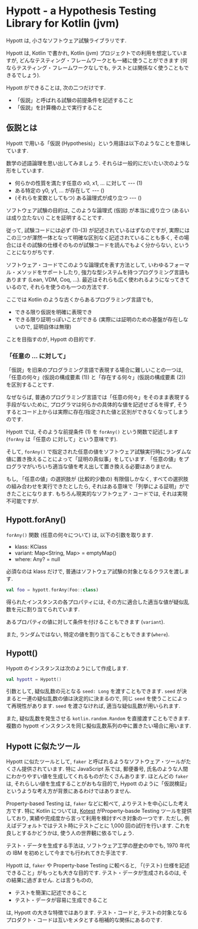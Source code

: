 # Hypott - a Hypothesis Testing Library for Kotlin (jvm)

Hypott は, 小さなソフトウェア試験ライブラリです. 

Hypott は, Kotlin で書かれ, Kotlin (jvm) プロジェクトでの利用を想定していますが, どんなテスティング・フレームワークとも一緒に使うことができます (何ならテスティング・フレームワークなしでも, テストとは関係なく使うこともできるでしょう).

Hypott ができることは, 次の二つだけです.

-   「仮説」と呼ばれる試験の前提条件を記述すること
-   「仮説」を計算機の上で実行すること

## 仮説とは

Hypott で用いる「仮説 (Hypothesis)」という用語は以下のようなことを意味しています.

数学の述語論理を思い出してみましょう. それらは一般的にだいたい次のような形をしています.

-   何らかの性質を満たす任意の x0, x1, ... に対して --- (1)
-   ある特定の y0, y1, ... が存在して --- ()
-   (それらを変数としてもつ) ある論理式が成り立つ --- ()

ソフトウェア試験の目的は, このような論理式 (仮説) が本当に成り立つ (あるいは成り立たない) ことを証明することです.

従って, 試験コードには必ず (1)-(3) が記述されているはずなのですが, 実際にはこの三つが渾然一体となって明確な区別なく記述されていることも多く, その場合にはその試験の仕様そのものが試験コードを読んでもよく分からない, ということになりがちです.

ソフトウェア・コードでこのような論理式を表す方法として, いわゆるフォーマル・メソッドをサポートしたり, 強力な型システムを持つプログラミング言語もあります (Lean, VDM, Coq, ...). 最近はそれらも広く使われるようになってきているので, それらを使うのも一つの方法です.

ここでは Kotlin のような古くからあるプログラミング言語でも,

-   できる限り仮説を明確に表現でき
-   できる限り証明っぽいことができる (実際には証明のための基盤が存在しないので, 証明自体は無理)

ことを目指すのが, Hypott の目的です.

### 「任意の ... に対して」

「仮説」を旧来のプログラミング言語で表現する場合に難しいことの一つは, 「任意の何々」(仮説の構成要素 (1)) と「存在する何々」(仮説の構成要素 (2)) を区別することです.

なぜならば, 普通のプログラミング言語では「任意の何々」をそのまま表現する手段がないために, プログラマは何らかの具体的な値を記述せざるを得ず, そうするとコード上からは実際に存在/指定された値と区別ができなくなってしまうのです.

Hypott では, そのような前提条件 (1) を `forAny()` という関数で記述します (`forAny` は「任意の  に対して」という意味です).

そして, `forAny()` で指定された任意の値をソフトウェア試験実行時にランダムな値に置き換えることによって「証明の真似事」をしています. 「任意の値」をプログラマがいちいち適当な値を考え出して置き換える必要はありません.

もし, 「任意の値」の選択肢が (比較的少数の) 有限個しかなく, すべての選択肢の組み合わせを実行できたとしたら, それはある意味で「列挙による証明」ができたことになります. もちろん現実的なソフトウェア・コードでは, それは実現不可能ですが.

## Hypott.forAny()

`forAny()` 関数 (任意の何々について) は, 以下の引数を取ります.

-   klass: KClass<T>
-   variant: Map<String, Map> = emptyMap()
-   where: Any? = null

必須なのは klass だけで, 普通はソフトウェア試験の対象となるクラスを渡します.

```kotlin
val foo = hypott.forAny(Foo::class)
```

得られたインスタンスの各プロパティには, その方に適合した適当な値が疑似乱数を元に割り当てられています.

あるプロパティの値に対して条件を付けることもできます (`variant`).

また, ランダムではない, 特定の値を割り当てることもできます(`where`).

## Hypott()

Hypott のインスタンスは次のようにして作成します.

```kotlin
val hypott = Hypott()
```

引数として, 疑似乱数の元となる `seed: Long` を渡すこともできます. `seed` が決まると一連の疑似乱数の値は決定的に決まるので, 同じ `seed` を使うことによって再現性があります. `seed` を渡さなければ, 適当な疑似乱数が用いられます.

また, 疑似乱数を発生させる `kotlin.random.Random` を直接渡すこともできます. 複数の hypott インスタンスを同じ擬似乱数系列の中に置きたい場合に用います.

## Hypott に似たツール

Hypott に似たツールとして, `faker` と呼ばれるようなソフトウェア・ツールがたくさん提供されています. 特に JavaScript 系では, 郵便番号, 氏名のような人間にわかりやすい値を生成してくれるものがたくさんあります. ほとんどの `faker` は, それらしい値を生成することがおもな目的で, Hypott のように「仮説検証」というような考え方が背景にあるわけではありません.

Property-based Testing は, `faker` などに較べて, よりテストを中心にした考え方です. 特に Kotlin については, [Kotest](https://kotest.io/) がProperty-basde Testing ツールを提供しており, 実績や完成度から言って利用を検討すべき対象の一つです. ただし, 例えばデフォルトではテスト時にテストごとに 1,000 回の試行を行います. これを良しとするかどうかは, 使う人の世界観に依るでしょう.

テスト・データを生成する手法は, ソフトウェア工学の歴史の中でも, 1970 年代の IBM を初めとして今までも行われてきた手法です. 

Hypott は, `faker` や Property-base Testing に較べると, 「(テスト) 仕様を記述できること」がもっとも大きな目的です. テスト・データが生成されるのは, その結果に過ぎません. とは言うものの, 

-   テストを簡潔に記述できること
-   テスト・データが容易に生成できること

は, Hypott の大きな特徴ではあります. テスト・コードと, テストの対象となるプロダクト・コードは互いをメタとする相補的な関係にあるのです.